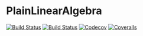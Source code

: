 # PlainLinearAlgebra

[![Build Status](https://travis-ci.com/jlapeyre/PlainLinearAlgebra.jl.svg?branch=master)](https://travis-ci.com/jlapeyre/PlainLinearAlgebra.jl)
[![Build Status](https://ci.appveyor.com/api/projects/status/github/jlapeyre/PlainLinearAlgebra.jl?svg=true)](https://ci.appveyor.com/project/jlapeyre/PlainLinearAlgebra-jl)
[![Codecov](https://codecov.io/gh/jlapeyre/PlainLinearAlgebra.jl/branch/master/graph/badge.svg)](https://codecov.io/gh/jlapeyre/PlainLinearAlgebra.jl)
[![Coveralls](https://coveralls.io/repos/github/jlapeyre/PlainLinearAlgebra.jl/badge.svg?branch=master)](https://coveralls.io/github/jlapeyre/PlainLinearAlgebra.jl?branch=master)
